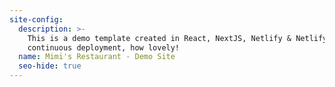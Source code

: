 ```yaml
---
site-config:
  description: >-
    This is a demo template created in React, NextJS, Netlify & Netlify CMS with
    continuous deployment, how lovely!
  name: Mimi's Restaurant - Demo Site
  seo-hide: true
---
```


